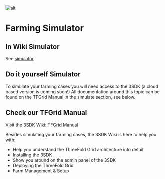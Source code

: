 ![alt](sdk_intro.png)

# Farming Simulator 

## In Wiki Simulator

See [simulator](simulator_configure.md)

## Do it yourself Simulator

To simulate your farming cases you will need access to the 3SDK (a cloud based version is coming soon!) All documentation around this topic can be found on the TFGrid Manual in the simulate section, see below.

## Check our TFGrid Manual

Visit the [3SDK Wiki: TFGrid Manual](https://sdk.threefold.io/)

Besides simulating your farming cases, the 3SDK Wiki is here to help you with:

- Help you understand the ThreeFold Grid architecture into detail
- Installing the 3SDK
- Show you around on the admin panel of the 3SDK
- Deploying the ThreeFold Grid
- Farm Management & Setup
 
 